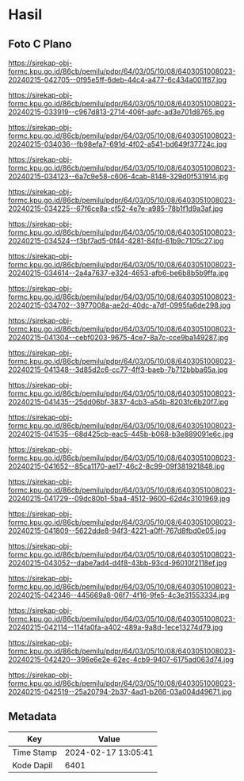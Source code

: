 # Hasil

## Foto C Plano

https://sirekap-obj-formc.kpu.go.id/86cb/pemilu/pdpr/64/03/05/10/08/6403051008023-20240215-042705--0f95e5ff-6deb-44c4-a477-6c434a001f87.jpg

https://sirekap-obj-formc.kpu.go.id/86cb/pemilu/pdpr/64/03/05/10/08/6403051008023-20240215-033919--c967d813-2714-406f-aafc-ad3e701d8765.jpg

https://sirekap-obj-formc.kpu.go.id/86cb/pemilu/pdpr/64/03/05/10/08/6403051008023-20240215-034036--fb98efa7-691d-4f02-a541-bd649f37724c.jpg

https://sirekap-obj-formc.kpu.go.id/86cb/pemilu/pdpr/64/03/05/10/08/6403051008023-20240215-034123--6a7c9e58-c606-4cab-8148-329d0f531914.jpg

https://sirekap-obj-formc.kpu.go.id/86cb/pemilu/pdpr/64/03/05/10/08/6403051008023-20240215-034225--67f6ce8a-cf52-4e7e-a985-78b1f1d9a3af.jpg

https://sirekap-obj-formc.kpu.go.id/86cb/pemilu/pdpr/64/03/05/10/08/6403051008023-20240215-034524--f3bf7ad5-0f44-4281-84fd-61b9c7105c27.jpg

https://sirekap-obj-formc.kpu.go.id/86cb/pemilu/pdpr/64/03/05/10/08/6403051008023-20240215-034614--2a4a7637-e324-4653-afb6-be6b8b5b9ffa.jpg

https://sirekap-obj-formc.kpu.go.id/86cb/pemilu/pdpr/64/03/05/10/08/6403051008023-20240215-034702--3977008a-ae2d-40dc-a7df-0995fa6de298.jpg

https://sirekap-obj-formc.kpu.go.id/86cb/pemilu/pdpr/64/03/05/10/08/6403051008023-20240215-041304--cebf0203-9675-4ce7-8a7c-cce9ba149287.jpg

https://sirekap-obj-formc.kpu.go.id/86cb/pemilu/pdpr/64/03/05/10/08/6403051008023-20240215-041348--3d85d2c6-cc77-4ff3-baeb-7b712bbba65a.jpg

https://sirekap-obj-formc.kpu.go.id/86cb/pemilu/pdpr/64/03/05/10/08/6403051008023-20240215-041435--25dd06bf-3837-4cb3-a54b-8203fc6b20f7.jpg

https://sirekap-obj-formc.kpu.go.id/86cb/pemilu/pdpr/64/03/05/10/08/6403051008023-20240215-041535--68d425cb-eac5-445b-b068-b3e889091e6c.jpg

https://sirekap-obj-formc.kpu.go.id/86cb/pemilu/pdpr/64/03/05/10/08/6403051008023-20240215-041652--85ca1170-ae17-46c2-8c99-09f381921848.jpg

https://sirekap-obj-formc.kpu.go.id/86cb/pemilu/pdpr/64/03/05/10/08/6403051008023-20240215-041729--09dc80b1-5ba4-4512-9600-62d4c3101969.jpg

https://sirekap-obj-formc.kpu.go.id/86cb/pemilu/pdpr/64/03/05/10/08/6403051008023-20240215-041809--5622dde8-94f3-4221-a0ff-767d8fbd0e05.jpg

https://sirekap-obj-formc.kpu.go.id/86cb/pemilu/pdpr/64/03/05/10/08/6403051008023-20240215-043052--dabe7ad4-d4f8-43bb-93cd-96010f2118ef.jpg

https://sirekap-obj-formc.kpu.go.id/86cb/pemilu/pdpr/64/03/05/10/08/6403051008023-20240215-042346--445669a8-06f7-4f16-9fe5-4c3e31553334.jpg

https://sirekap-obj-formc.kpu.go.id/86cb/pemilu/pdpr/64/03/05/10/08/6403051008023-20240215-042114--114fa0fa-a402-489a-9a8d-1ece13274d79.jpg

https://sirekap-obj-formc.kpu.go.id/86cb/pemilu/pdpr/64/03/05/10/08/6403051008023-20240215-042420--396e6e2e-62ec-4cb9-9407-6175ad063d74.jpg

https://sirekap-obj-formc.kpu.go.id/86cb/pemilu/pdpr/64/03/05/10/08/6403051008023-20240215-042519--25a20794-2b37-4ad1-b266-03a004d49671.jpg


## Metadata

| Key        | Value               |
| ---------- | ------------------- |
| Time Stamp | 2024-02-17 13:05:41 |
| Kode Dapil | 6401                |



